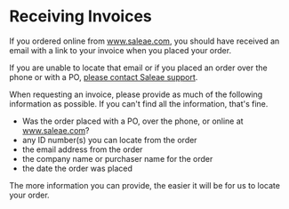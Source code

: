 # Receiving Invoices

If you ordered online from www.saleae.com, you should have received an email with a link to your invoice when you placed your order.

If you are unable to locate that email or if you placed an order over the phone or with a PO, [please contact Saleae support](https://support.saleae.com/hc/en-us/requests/new).

When requesting an invoice, please provide as much of the following information as possible. If you can't find all the information, that's fine.

* Was the order placed with a PO, over the phone, or online at www.saleae.com?
* any ID number\(s\) you can locate from the order
* the email address from the order
* the company name or purchaser name for the order
* the date the order was placed

The more information you can provide, the easier it will be for us to locate your order.

